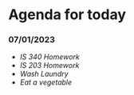 # Agenda for today
### **07/01/2023**
- _IS 340 Homework_
- _IS 203 Homework_
- _Wash Laundry_
- _Eat a vegetable_
